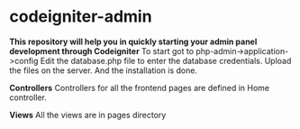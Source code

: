# codeigniter-admin
**This repository will help you in quickly starting your admin panel development through Codeigniter**
To start got to php-admin->application->config
Edit the database.php file to enter the database credentials.
Upload the files on the server. And the installation is done.

**Controllers**
Controllers for all the frontend pages are defined in Home controller.

**Views**
All the views are in pages directory
